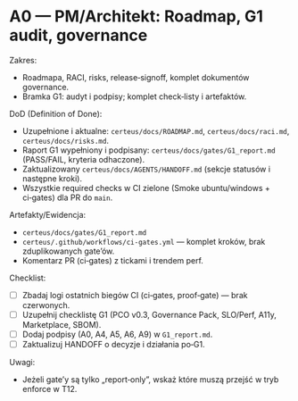 # A0 — PM/Architekt: Roadmap, G1 audit, governance

Zakres:

- Roadmapa, RACI, risks, release‑signoff, komplet dokumentów governance.
- Bramka G1: audyt i podpisy; komplet check‑listy i artefaktów.

DoD (Definition of Done):

- Uzupełnione i aktualne: `certeus/docs/ROADMAP.md`, `certeus/docs/raci.md`, `certeus/docs/risks.md`.
- Raport G1 wypełniony i podpisany: `certeus/docs/gates/G1_report.md` (PASS/FAIL, kryteria odhaczone).
- Zaktualizowany `certeus/docs/AGENTS/HANDOFF.md` (sekcje statusów i następne kroki).
- Wszystkie required checks w CI zielone (Smoke ubuntu/windows + ci‑gates) dla PR do `main`.

Artefakty/Ewidencja:

- `certeus/docs/gates/G1_report.md`
- `certeus/.github/workflows/ci-gates.yml` — komplet kroków, brak zduplikowanych gate’ów.
- Komentarz PR (ci‑gates) z tickami i trendem perf.

Checklist:

- [ ] Zbadaj logi ostatnich biegów CI (ci‑gates, proof‑gate) — brak czerwonych.
- [ ] Uzupełnij checklistę G1 (PCO v0.3, Governance Pack, SLO/Perf, A11y, Marketplace, SBOM).
- [ ] Dodaj podpisy (A0, A4, A5, A6, A9) w `G1_report.md`.
- [ ] Zaktualizuj HANDOFF o decyzje i działania po‑G1.

Uwagi:

- Jeżeli gate’y są tylko „report‑only”, wskaż które muszą przejść w tryb enforce w T12.

